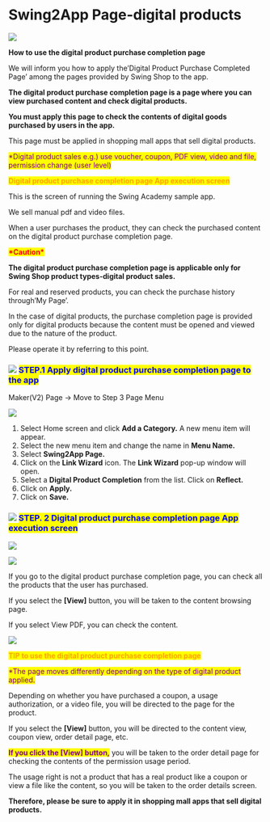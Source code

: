 # Swing2App Page-digital products

![](https://support.swing2app.com/wp-content/uploads/2021/03/swingdigi.png)

**How to use the digital product purchase completion page**

We will inform you how to apply the’Digital Product Purchase Completed Page’ among the pages provided by Swing Shop to the app.

**The digital product purchase completion page is a page where you can view purchased content and check digital products.**

**You must apply this page to check the contents of digital goods purchased by users in the app.**

This page must be applied in shopping mall apps that sell digital products.&#x20;

<mark style="color:purple;">\*Digital product sales e.g.) use voucher, coupon, PDF view, video and file, permission change (user level)</mark>



<mark style="color:orange;">**Digital product purchase completion page App execution screen**</mark>



This is the screen of running the Swing Academy sample app.

We sell manual pdf and video files.

When a user purchases the product, they can check the purchased content on the digital product purchase completion page.



<mark style="color:red;">**\*Caution\***</mark>

**The digital product purchase completion page is applicable only for Swing Shop product types-digital product sales.**

For real and reserved products, you can check the purchase history through’My Page’.

In the case of digital products, the purchase completion page is provided only for digital products because the content must be opened and viewed due to the nature of the product.

Please operate it by referring to this point.



### ![](https://wp.swing2app.co.kr/wp-content/uploads/2020/04/%EB%8B%A8%EB%9D%BD1-1.png) <mark style="color:blue;">**STEP.1 Apply digital product purchase completion page to the app**</mark>

Maker(V2) Page → Move to Step 3 Page Menu

![](https://support.swing2app.com/wp-content/uploads/2021/03/%EB%94%94%EC%A7%80%ED%84%B83%EA%B8%80%EB%A1%9C%EB%B2%8C.png)

1. Select Home screen and click **Add a Category.** A new menu item will appear.
2. Select the new menu item and change the name in **Menu Name.**
3. Select **Swing2App Page.**&#x20;
4. Click on the **Link Wizard** icon. The **Link Wizard** pop-up window will open.&#x20;
5. Select a **Digital Product Completion** from the list. Click on **Reflect.**
6. Click on **Apply.**
7. Click on **Save.**



### ![](https://wp.swing2app.co.kr/wp-content/uploads/2020/04/%EB%8B%A8%EB%9D%BD1-1.png) <mark style="color:blue;">**STEP. 2 Digital product purchase completion page App execution screen**</mark>

![](https://support.swing2app.com/wp-content/uploads/2018/11/Group-1769@3x.png)

![](https://support.swing2app.com/wp-content/uploads/2018/11/Group-1779@3x.png)

If you go to the digital product purchase completion page, you can check all the products that the user has purchased.

If you select the **\[View]** button, you will be taken to the content browsing page.

If you select View PDF, you can check the content.

![](https://wp.swing2app.co.kr/wp-content/uploads/2018/09/%EC%BA%A1%EC%B2%98-3.png)

<mark style="color:orange;">**TIP to use the digital product purchase completion page**</mark>

<mark style="color:purple;">\*The page moves differently depending on the type of digital product applied.</mark>

Depending on whether you have purchased a coupon, a usage authorization, or a video file, you will be directed to the page for the product.

If you select the **\[View]** button, you will be directed to the content view, coupon view, order detail page, etc.



<mark style="color:purple;">**If you click the \[View] button,**</mark> you will be taken to the order detail page for checking the contents of the permission usage period.

The usage right is not a product that has a real product like a coupon or view a file like the content, so you will be taken to the order details screen.

**Therefore, please be sure to apply it in shopping mall apps that sell digital products.**&#x20;
